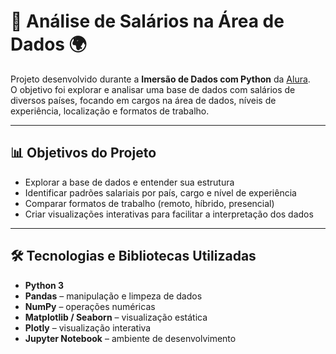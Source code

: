 # 💼 Análise de Salários na Área de Dados 🌍

Projeto desenvolvido durante a **Imersão de Dados com Python** da [Alura](https://www.alura.com.br/).  
O objetivo foi explorar e analisar uma base de dados com salários de diversos países, focando em cargos na área de dados, níveis de experiência, localização e formatos de trabalho.

---

## 📊 Objetivos do Projeto
- Explorar a base de dados e entender sua estrutura
- Identificar padrões salariais por país, cargo e nível de experiência
- Comparar formatos de trabalho (remoto, híbrido, presencial)
- Criar visualizações interativas para facilitar a interpretação dos dados

---

## 🛠️ Tecnologias e Bibliotecas Utilizadas
- **Python 3**
- **Pandas** – manipulação e limpeza de dados
- **NumPy** – operações numéricas
- **Matplotlib / Seaborn** – visualização estática
- **Plotly** – visualização interativa
- **Jupyter Notebook** – ambiente de desenvolvimento
